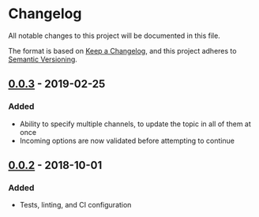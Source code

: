 # Changelog
All notable changes to this project will be documented in this file.

The format is based on [Keep a Changelog](https://keepachangelog.com/en/1.0.0/),
and this project adheres to [Semantic Versioning](https://semver.org/spec/v2.0.0.html).

## [0.0.3] - 2019-02-25
### Added
- Ability to specify multiple channels, to update the topic in all of them at once
- Incoming options are now validated before attempting to continue

## [0.0.2] - 2018-10-01
### Added
- Tests, linting, and CI configuration

[Unreleased]: https://github.com/tdmalone/slack-topic-updater/compare/v0.0.2...HEAD
[0.0.3]: https://github.com/tdmalone/slack-topic-updater/compare/v0.0.2...v0.0.3
[0.0.2]: https://github.com/tdmalone/slack-topic-updater/compare/v0.0.1...v0.0.2
